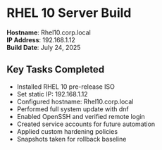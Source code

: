﻿# RHEL 10 Server Build

**Hostname**: 
Rhel10.corp.local  
**IP Address**: 192.168.1.12  
**Build Date**: July 24, 2025

## Key Tasks Completed
- Installed RHEL 10 pre-release ISO
- Set static IP: 192.168.1.12
- Configured hostname: 
Rhel10.corp.local
- Performed full system update with dnf
- Enabled OpenSSH and verified remote login
- Created service accounts for future automation
- Applied custom hardening policies
- Snapshots taken for rollback baseline
